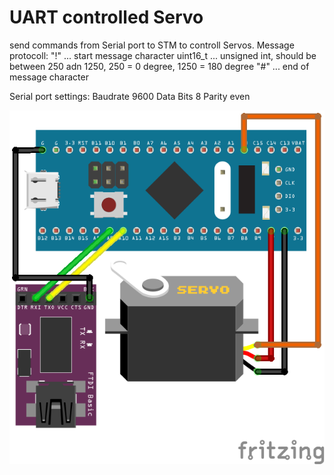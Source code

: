 # UART controlled Servo

send commands from Serial port to STM to controll Servos.
Message protocoll:
"!" ... start message character
uint16_t ... unsigned int, should be between 250 adn 1250, 250 = 0 degree, 1250 = 180 degree
"#" ... end of message character

Serial port settings:
Baudrate    9600
Data Bits   8
Parity      even



![alt text](https://github.com/Dannyrevenger/RoboMaster-Internal_Competition/blob/main/image/Uart_controlled_Servo_bb.png)